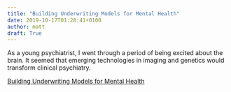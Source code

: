 ```yaml
---
title: "Building Underwriting Models for Mental Health"
date: 2019-10-17T01:28:41+0100
author: matt
draft: True
---
```

As a young psychiatrist, I went through a period of being excited about the brain. It seemed that emerging technologies in imaging and genetics would transform clinical psychiatry.
 

[ Building Underwriting Models for Mental Health ]( http://www.genre.com/knowledge/blog/building-underwriting-models-for-mental-health-en.html )
